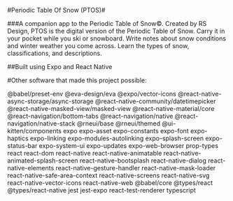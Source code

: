 #Periodic Table Of Snow (PTOS)#

###A companion app to the Periodic Table of Snow©. Created by RS Design, PTOS is the digital version of the Periodic Table of Snow. Carry it in your pocket while you ski or snowboard. Write notes about snow conditions and winter weather you come across. Learn the types of snow, classifications, and descriptions.

##Built using Expo and React Native

#Other software that made this project possible:

@babel/preset-env
@eva-design/eva
@expo/vector-icons
@react-native-async-storage/async-storage
@react-native-community/datetimepicker
@react-native-masked-view/masked-view
@react-native-material/core
@react-navigation/bottom-tabs
@react-navigation/native
@react-navigation/native-stack
@rneui/base
@rneui/themed
@ui-kitten/components
expo
expo-asset
expo-constants
expo-font
expo-haptics
expo-linking
expo-modules-autolinking
expo-splash-screen
expo-status-bar
expo-system-ui
expo-updates
expo-web-browser
prop-types
react
react-dom
react-native
react-native-animatable
react-native-animated-splash-screen
react-native-bootsplash
react-native-dialog
react-native-elements
react-native-gesture-handler
react-native-mask-loader
react-native-safe-area-context
react-native-screens
react-native-svg
react-native-vector-icons
react-native-web
@babel/core
@types/react
@types/react-native
jest
jest-expo
react-test-renderer
typescript